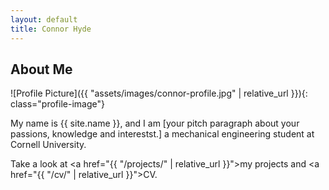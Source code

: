 ```yaml
---
layout: default
title: Connor Hyde
---
```


## About Me


![Profile Picture]({{ "assets/images/connor-profile.jpg" | relative_url }}){: class="profile-image"}

 
My name is {{ site.name }}, and I am [your pitch paragraph about your passions, knowledge and interestst.] a mechanical engineering student at Cornell University.


Take a look at <a href="{{ "/projects/" | relative_url }}">my projects</a> and <a href="{{ "/cv/" | relative_url }}">CV</a>.
